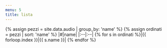 ```yaml
---
menu: 5
title: lista
---
```

{% assign pezzi = site.data.audio | group_by: 'name' %}
{% assign ordinati = pezzi | sort: 'name' %}
|#|name|
|:--|:--|
{% for s in ordinati %}|{{ forloop.index }}|{{ s.name }}|
{% endfor %}